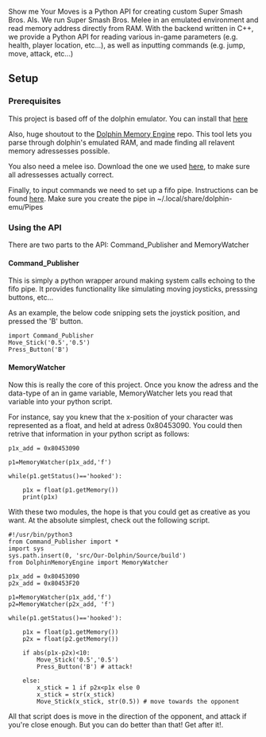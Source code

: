 Show me Your Moves is a Python API for creating custom Super Smash Bros. AIs. 
We run Super Smash Bros. Melee in an emulated environment and read memory address directly from RAM. With the backend written in C++, we provide a Python API for reading various in-game parameters (e.g. health, player location, etc...), as well as inputting commands (e.g. jump, move, attack, etc...)

## Setup 

### Prerequisites

This project is based off of the dolphin emulator. You can install that [here](https://dolphin-emu.org/)

Also, huge shoutout to the [Dolphin Memory Engine](https://github.com/aldelaro5/Dolphin-memory-engine) repo. This tool lets you parse through dolphin's emulated RAM, and made finding all relavent memory adressesses possible. 

You also need a melee iso. Download the one we used [here](https://vimm.net/vault/7818), to make sure all adressesses actually correct.

Finally, to input commands we need to set up a fifo pipe. Instructions can be found [here](https://wiki.dolphin-emu.org/index.php?title=Pipe_Input). Make sure you create the pipe in ~/.local/share/dolphin-emu/Pipes 

### Using the API

There are two parts to the API: Command_Publisher and MemoryWatcher

#### Command_Publisher

This is simply a python wrapper around making system calls echoing to the fifo pipe. It provides functionality like simulating moving joysticks, presssing buttons, etc...

As an example, the below code snipping sets the joystick position, and pressed the 'B' button.
~~~
import Command_Publisher
Move_Stick('0.5','0.5')
Press_Button('B')
~~~

#### MemoryWatcher 

Now this is really the core of this project. Once you know the adress and the data-type of an in game variable, MemoryWatcher lets you read that variable into your python script.

For instance, say you knew that the x-position of your character was represented as a float, and held at adress 0x80453090. You could then retrive that information in your python script as follows:

~~~
p1x_add = 0x80453090

p1=MemoryWatcher(p1x_add,'f')

while(p1.getStatus()=='hooked'):

    p1x = float(p1.getMemory())
    print(p1x)
~~~ 

With these two modules, the hope is that you could get as creative as you want. At the absolute simplest, check out the following script.

~~~ 
#!/usr/bin/python3
from Command_Publisher import *
import sys
sys.path.insert(0, 'src/Our-Dolphin/Source/build')
from DolphinMemoryEngine import MemoryWatcher

p1x_add = 0x80453090
p2x_add = 0x80453F20

p1=MemoryWatcher(p1x_add,'f')
p2=MemoryWatcher(p2x_add, 'f')

while(p1.getStatus()=='hooked'):

    p1x = float(p1.getMemory())
    p2x = float(p2.getMemory())
 
    if abs(p1x-p2x)<10:
        Move_Stick('0.5','0.5')
        Press_Button('B') # attack!

    else:
        x_stick = 1 if p2x<p1x else 0
        x_stick = str(x_stick) 
        Move_Stick(x_stick, str(0.5)) # move towards the opponent
~~~
All that script does is move in the direction of the opponent, and attack if you're close enough. But you can do better than that! Get after it!.
